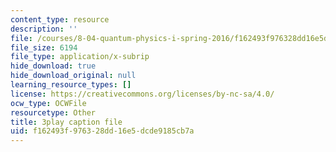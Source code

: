 ```yaml
---
content_type: resource
description: ''
file: /courses/8-04-quantum-physics-i-spring-2016/f162493f976328dd16e5dcde9185cb7a_AnzhigYawy8.srt
file_size: 6194
file_type: application/x-subrip
hide_download: true
hide_download_original: null
learning_resource_types: []
license: https://creativecommons.org/licenses/by-nc-sa/4.0/
ocw_type: OCWFile
resourcetype: Other
title: 3play caption file
uid: f162493f-9763-28dd-16e5-dcde9185cb7a
---
```

